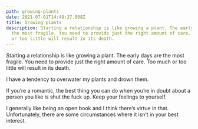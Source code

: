 ```yaml
---
path: growing-plants
date: 2021-07-01T14:49:37.808Z
title: Growing plants
description: Starting a relationship is like growing a plant. The early days are
  the most fragile. You need to provide just the right amount of care. Too much
  or too little will result in its death.
---
```

Starting a relationship is like growing a plant. The early days are the most fragile. You need to provide just the right amount of care. Too much or too little will result in its death. 

I have a tendency to overwater my plants and drown them.

If you’re a romantic, the best thing you can do when you’re in doubt about a person you like is shut the fuck up. Keep your feelings to yourself.

I generally like being an open book and I think there’s virtue in that. Unfortunately, there are some circumstances where it isn’t in your best interest.